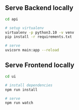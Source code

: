 
## Serve Backend locally

```sh
cd api

# setup virtualenv
virtualenv -p python3.10 -v venv
pip install -r requirements.txt

# serve
uvicorn main:app --reload
```

## Serve Frontend locally
```sh
cd ui

# install dependencies
npm run install

# serve
npm run watch
```
